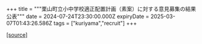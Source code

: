 +++
title = """栗山町立小中学校適正配置計画（素案）に対する意見募集の結果公表"""
date = 2024-07-24T23:30:00.000Z
expiryDate = 2025-03-07T01:43:26.586Z
tags = ["kuriyama","recruit"]
+++


[[source]](https://www.town.kuriyama.hokkaido.jp/site/mirai/27350.html)
